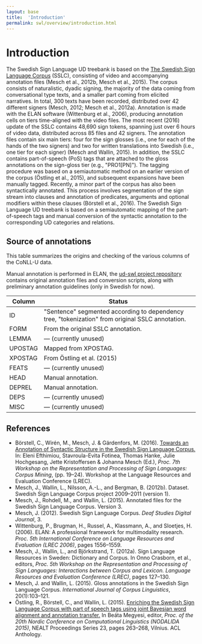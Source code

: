 ```yaml
---
layout: base
title:  'Introduction'
permalink: swl/overview/introduction.html
---
```


# Introduction

The Swedish Sign Language UD treebank is based on the [The Swedish Sign Language Corpus](http://www.ling.su.se/teckenspråksresurser/teckenspråkskorpusar/svensk-teckenspråkskorpus/svensk-teckenspråkskorpus-1.176807) (SSLC), consisting of video and accompanying annotation files (Mesch et al., 2012b, Mesch et al., 2015). The corpus consists of naturalistic, dyadic signing, the majority of the data coming from conversational type texts, and a smaller part coming from elicited narratives. In total, 300 texts have been recorded, distributed over 42 different signers (Mesch, 2012; Mesch et al., 2012a). Annotation is made with the ELAN software (Wittenburg et al., 2006), producing annotation cells on tiers time-aligned with the video files. The most recent (2016) update of the SSLC contains 48,690 sign tokens, spanning just over 6 hours of video data, distributed across 85 files and 42 signers. The annotation files contain six main tiers: four for the sign glosses (i.e., one for each of the hands of the two signers) and two for written translations into Swedish (i.e., one tier for each signer) (Mesch and Wallin, 2015). In addition, the SSLC contains part-of-speech (PoS) tags that are attached to the gloss annotations on the sign-gloss tier (e.g., "PRO1[PN]"). The tagging procedure was based on a semiautomatic method on an earlier version of the corpus (Östling et al., 2015), and subsequent expansions have been manually tagged. Recently, a minor part of the corpus has also been syntactically annotated. This process involves segmentation of the sign stream into clauses and annotation of predicates, arguments and optional modifiers within these clauses (Börstell et al., 2016). The Swedish Sign Language UD treebank is based on a semiautomatic mapping of the part-of-speech tags and manual conversion of the syntactic annotation to the corresponding UD categories and relations.

## Source of annotations

This table summarizes the origins and checking of the various columns of the CoNLL-U data.

Manual annotation is performed in ELAN, the [ud-swl project repository](https://github.com/robertostling/ud-swl) contains original annotation files and conversion scripts, along with preliminary annotation guidelines (only in Swedish for now).

| Column | Status |
| ------ | ------ |
| ID | "Sentence" segmented according to dependency tree, "tokenization" from original SSLC annotation. |
| FORM | From the original SSLC annotation. |
| LEMMA | &mdash; (currently unused) |
| UPOSTAG | Mapped from XPOSTAG. |
| XPOSTAG | From Östling et al. (2015) |
| FEATS | &mdash; (currently unused) |
| HEAD | Manual annotation. |
| DEPREL | Manual annotation. |
| DEPS | &mdash; (currently unused) |
| MISC | &mdash; (currently unused) |

## References

* Börstell, C., Wirén, M., Mesch, J. & Gärdenfors, M. (2016). [Towards an Annotation of Syntactic Structure in the Swedish Sign Language Corpus.](http://su.diva-portal.org/smash/record.jsf?dswid=5363&pid=diva2%3A928395&c=4&searchType=RESEARCH&language=sv&query=&af=%5B%5D&aq=%5B%5B%7B%22personId%22%3A%22mwir%22%7D%5D%5D&aq2=%5B%5B%5D%5D&aqe=%5B%5D&noOfRows=100&sortOrder=dateIssued_sort_desc&onlyFullText=false&sf=all) In: Eleni Efthimiou, Stavroula-Evita Fotinea, Thomas Hanke, Julie Hochgesang, Jette Kristoffersen & Johanna Mesch (Ed.), _Proc. 7th Workshop on the Representation and Processing of Sign Languages: Corpus Mining_, (pp. 19–24). Workshop at the Language Resources and Evaluation Conference (LREC).
* Mesch, J., Wallin, L., Nilsson, A.-L., and Bergman, B. (2012b). Dataset. Swedish Sign Language Corpus project 2009–2011 (version 1).
* Mesch, J., Rohdell, M., and Wallin, L. (2015). Annotated files for the Swedish Sign Language Corpus. Version 3.
* Mesch, J. (2012). Swedish Sign Language Corpus. _Deaf Studies Digital Journal_, 3.
* Wittenburg, P., Brugman, H., Russel, A., Klassmann, A., and Sloetjes, H. (2006). ELAN: A professional framework for multimodality research. _Proc. 5th International Conference on Language Resources and Evaluation (LREC 2006)_, pages 1556–1559.
* Mesch, J., Wallin, L., and Björkstrand, T. (2012a). Sign Language Resources in Sweden: Dictionary and Corpus. In Onno Crasborn, et al., editors, _Proc. 5th Workshop on the Representation and Processing of Sign Languages: Interactions between Corpus and Lexicon. Language Resources and Evaluation Conference (LREC)_, pages 127–130.
* Mesch, J. and Wallin, L. (2015). Gloss annotations in the Swedish Sign Language Corpus. _International Journal of Corpus Linguistics_, 20(1):103–121.
* Östling, R., Börstell, C., and Wallin, L. (2015). [Enriching the Swedish Sign Language Corpus with part of speech tags using joint Bayesian word alignment and annotation transfer.](http://su.diva-portal.org/smash/record.jsf?dswid=5363&pid=diva2%3A810265&c=9&searchType=SIMPLE&language=sv&query=&af=%5B%5D&aq=%5B%5B%7B%22personId%22%3A%22cab2091+OR+0000-0001-7549-4648%22%7D%5D%5D&aq2=%5B%5B%5D%5D&aqe=%5B%5D&noOfRows=50&sortOrder=author_sort_asc&onlyFullText=false&sf=all) In Beáta Megyesi, editor, _Proc. of the 20th Nordic Conference on Computational Linguistics (NODALIDA 2015)_, NEALT Proceedings Series 23, pages 263–268, Vilnius. ACL Anthology.
